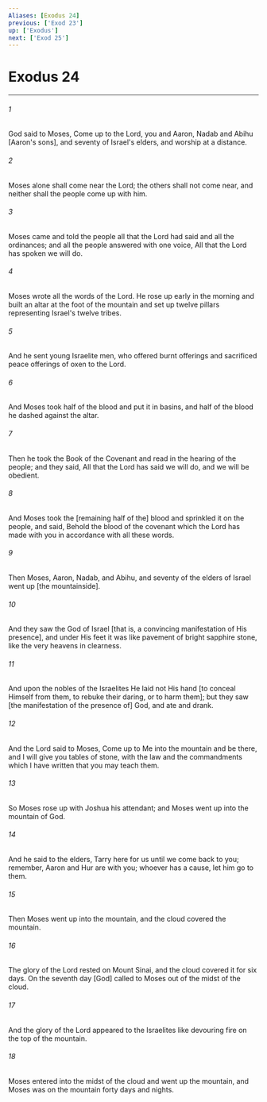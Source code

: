 ```yaml
---
Aliases: [Exodus 24]
previous: ['Exod 23']
up: ['Exodus']
next: ['Exod 25']
---
```

# Exodus 24

***














###### 1 






God said to Moses, Come up to the Lord, you and Aaron, Nadab and Abihu [Aaron's sons], and seventy of Israel's elders, and worship at a distance. 













###### 2 






Moses alone shall come near the Lord; the others shall not come near, and neither shall the people come up with him. 













###### 3 






Moses came and told the people all that the Lord had said and all the ordinances; and all the people answered with one voice, All that the Lord has spoken we will do. 













###### 4 






Moses wrote all the words of the Lord. He rose up early in the morning and built an altar at the foot of the mountain and set up twelve pillars representing Israel's twelve tribes. 













###### 5 






And he sent young Israelite men, who offered burnt offerings and sacrificed peace offerings of oxen to the Lord. 













###### 6 






And Moses took half of the blood and put it in basins, and half of the blood he dashed against the altar. 













###### 7 






Then he took the Book of the Covenant and read in the hearing of the people; and they said, All that the Lord has said we will do, and we will be obedient. 













###### 8 






And Moses took the [remaining half of the] blood and sprinkled it on the people, and said, Behold the blood of the covenant which the Lord has made with you in accordance with all these words. 













###### 9 






Then Moses, Aaron, Nadab, and Abihu, and seventy of the elders of Israel went up [the mountainside]. 













###### 10 






And they saw the God of Israel [that is, a convincing manifestation of His presence], and under His feet it was like pavement of bright sapphire stone, like the very heavens in clearness. 













###### 11 






And upon the nobles of the Israelites He laid not His hand [to conceal Himself from them, to rebuke their daring, or to harm them]; but they saw [the manifestation of the presence of] God, and ate and drank. 













###### 12 






And the Lord said to Moses, Come up to Me into the mountain and be there, and I will give you tables of stone, with the law and the commandments which I have written that you may teach them. 













###### 13 






So Moses rose up with Joshua his attendant; and Moses went up into the mountain of God. 













###### 14 






And he said to the elders, Tarry here for us until we come back to you; remember, Aaron and Hur are with you; whoever has a cause, let him go to them. 













###### 15 






Then Moses went up into the mountain, and the cloud covered the mountain. 













###### 16 






The glory of the Lord rested on Mount Sinai, and the cloud covered it for six days. On the seventh day [God] called to Moses out of the midst of the cloud. 













###### 17 






And the glory of the Lord appeared to the Israelites like devouring fire on the top of the mountain. 













###### 18 






Moses entered into the midst of the cloud and went up the mountain, and Moses was on the mountain forty days and nights.
